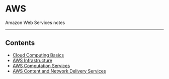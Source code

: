 # AWS

Amazon Web Services notes
- - - -

## Contents

* [Cloud Computing Basics](https://github.com/Sam-Ballantyne/DevNotes/blob/main/AWS/CloudComputingBasics.md)
* [AWS Infrastructure](https://github.com/Sam-Ballantyne/DevNotes/blob/main/AWS/AwsInfrastructure.md)
* [AWS Computation Services](https://github.com/Sam-Ballantyne/DevNotes/blob/main/AWS/AwsComputationServices.md)
* [AWS Content and Network Delivery Services](https://github.com/Sam-Ballantyne/DevNotes/blob/main/AWS/AwsContentAndNetworkDeliveryServices.md)
